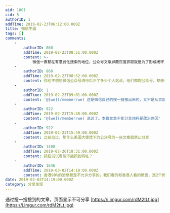 ```yaml
---
aid: 1001
cid: 5
authorID: 1
addTime: 2019-02-23T06:12:00.000Z
title: 微信牛逼
tags: []
comments:
    -
        authorID: 860
        addTime: 2019-02-23T08:51:00.000Z
        content: >-
            微信一直都在有意弱化搜索的地位，公众号文章屏蔽百度抓取就是为了形成闭环，微博之类的网站也是，把内容的创作者，给封闭起来，防止其他平台抓，同时也为了更好监管，封闭传播速度更慢，可以防止大量搜索，出了事也可以立即删除。
    -
        authorID: 860
        addTime: 2019-02-23T08:52:00.000Z
        content: 你也不想想微信公众号流行后少了多少个人站点，他们都跑公众号，都做公众号了。
    -
        authorID: 1
        addTime: 2019-02-23T09:01:00.000Z
        content: '@[we](/member/we) 这是微信自己的搜一搜搜出来的，又不是从百度里搜的。'
    -
        authorID: 922
        addTime: 2019-02-23T15:48:00.000Z
        content: '@[we](/member/we) 说远了。本篇文章不能分享纯粹是政治原因'
    -
        authorID: 922
        addTime: 2019-02-23T15:49:00.000Z
        content: 之前见过，那什么美国大使馆下的公众号的一些文章就禁止分享
    -
        authorID: 1408
        addTime: 2019-02-26T18:31:00.000Z
        content: 抓包试试看能不能抓到网址？
    -
        authorID: 1646
        addTime: 2019-03-02T14:19:00.000Z
        content: 香港90%的消息都是不允许分享的，我们看的和香港人看的微信，是2个微信
date: 2019-03-02T14:19:00.000Z
category: 分享发现
---
```


通过搜一搜搜到的文章，页面显示不可分享 [https://i.imgur.com/rdM2tLt.jpg](https://i.imgur.com/rdM2tLt.jpg)
